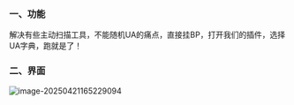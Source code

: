 ### 一、功能

解决有些主动扫描工具，不能随机UA的痛点，直接挂BP，打开我们的插件，选择UA字典，跑就是了！

### 二、界面

![image-20250421165229094](C:\Users\33940\AppData\Roaming\Typora\typora-user-images\image-20250421165229094.png)